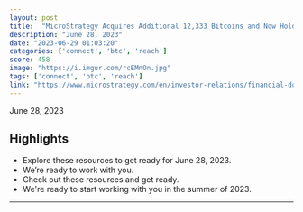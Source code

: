 ```yaml
---
layout: post
title:  "MicroStrategy Acquires Additional 12,333 Bitcoins and Now Holds 152,333 BTC"
description: "June 28, 2023"
date: "2023-06-29 01:03:20"
categories: ['connect', 'btc', 'reach']
score: 458
image: "https://i.imgur.com/rcEMnOn.jpg"
tags: ['connect', 'btc', 'reach']
link: "https://www.microstrategy.com/en/investor-relations/financial-documents/microstrategy-acquires-additional-12333-bitcoins-and-now-holds-152333-btc_6-28-2023"
---
```


June 28, 2023

## Highlights

- Explore these resources to get ready for June 28, 2023.
- We’re ready to work with you.
- Check out these resources and get ready.
- We're ready to start working with you in the summer of 2023.

---
